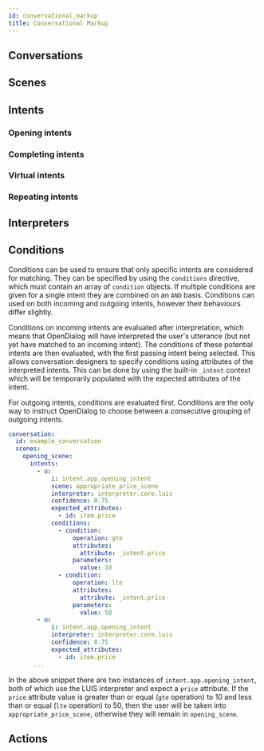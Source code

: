```yaml
---
id: conversational_markup
title: Conversational Markup
---
```



## Conversations




## Scenes




## Intents





### Opening intents




### Completing intents




### Virtual intents




### Repeating intents




## Interpreters




## Conditions

Conditions can be used to ensure that only specific intents are considered for matching. They can be specified by using the `conditions` directive, which must contain an array of `condition` objects. If multiple conditions are given for a single intent they are combined on an `AND` basis. Conditions can used on both incoming and outgoing intents, however their behaviours differ slightly.

Conditions on incoming intents are evaluated after interpretation, which means that OpenDialog will have interpreted the user's utterance (but not yet have matched to an incoming intent). The conditions of these potential intents are then evaluated, with the first passing intent being selected. This allows conversation designers to specify conditions using attributes of the interpreted intents. This can be done by using the built-in `_intent` context which will be temporarily populated with the expected attributes of the intent.

For outgoing intents, conditions are evaluated first. Conditions are the only way to instruct OpenDialog to choose between a consecutive grouping of outgoing intents.

```yaml
conversation:
  id: example_conversation
  scenes:
    opening_scene:
      intents:
        - u:
            i: intent.app.opening_intent
            scene: appropriate_price_scene
            interpreter: interpreter.core.luis
            confidence: 0.75
            expected_attributes:
              - id: item.price
            conditions:
              - condition:
                  operation: gte
                  attributes:
                    attribute: _intent.price
                  parameters:
                    value: 10
              - condition:
                  operation: lte
                  attributes:
                    attribute: _intent.price
                  parameters:
                    value: 50
        - u:
            i: intent.app.opening_intent
            interpreter: interpreter.core.luis
            confidence: 0.75
            expected_attributes:
              - id: item.price
       ...
```

In the above snippet there are two instances of `intent.app.opening_intent`, both of which use the LUIS interpreter and expect a `price` attribute. If the `price` attribute value is greater than or equal (`gte` operation) to 10 and less than or equal (`lte` operation) to 50, then the user will be taken into `appropriate_price_scene`, otherwise they will remain in `opening_scene`.

## Actions


